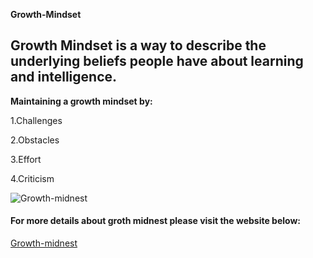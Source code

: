  **Growth-Mindset**

## Growth Mindset is a way to describe the underlying beliefs people have about learning and intelligence. 

**Maintaining a growth mindset by:**

1.Challenges

2.Obstacles

3.Effort

4.Criticism

![Growth-midnest](https://www.google.com/url?sa=i&url=https%3A%2F%2Fwww.excelsior.edu%2Farticle%2Fgrowth-mindset%2F&psig=AOvVaw0RzBpYiojs3kwT5jJ21vbN&ust=1611656443728000&source=images&cd=vfe&ved=0CAIQjRxqFwoTCKDDlanutu4CFQAAAAAdAAAAABAO)

















#### For more details about groth midnest please visit the website below:
[Growth-midnest](https://www.excelsior.edu/article/growth-mindset/)
